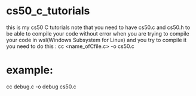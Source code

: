 # cs50_c_tutorials
this is my cs50 C tutorials 
note that you need to have cs50.c and cs50.h to be able to compile your code without error
when you are trying to compile your code in wsl(Windows Subsystem for Linux) and you try to compile it you need to do this :
cc <name_ofCfile.c> -o <name of make file> cs50.c
 # example:
  cc debug.c -o debug cs50.c
